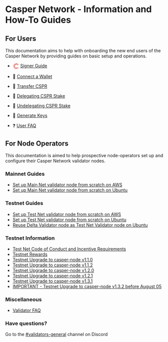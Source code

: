 # Casper Network - Information and How-To Guides

## For Users

This documentation aims to help with onboarding the new end users of the Casper Network by providing guides on basic setup and operations.
  - <img src="assets/CasperNetwork/casper-signer-logo.jpg" alt="Casper Signer" width="20" style="vertical-align:middle"/> [Signer Guide](/docs/user-guides/SignerGuide.md)
  - 👛 [Connect a Wallet](/docs/user-guides/Connect-a-Wallet.md)
  - 💸 [Transfer CSPR](/docs/user-guides/Transfer-CSPR.md)
  - 🥩 [Delegating CSPR Stake](/docs/user-guides/Delegating-CSPR-Stake.md)
  - 🥙 [Undelegating CSPR Stake](/docs/user-guides/Undelegating-CSPR-Stake.md)
  - 🔑 [Generate Keys](/docs/user-guides/Generate-Keys.md)

  - ❓ [User FAQ](/docs/faq-user.md)

## For Node Operators

This documentation is aimed to help prospective node-operators set up and configure their Casper Network validator nodes.

### Mainnet Guides
  - [Set up Main Net validator node from scratch on AWS](/docs/aws/setup-mainnet-validator-from-scratch.md)
  - [Set up Main Net validator node from scratch on Ubuntu](/docs/ubuntu/setup-mainnet-validator-from-scratch.md)

### Testnet Guides
  - [Set up Test Net validator node from scratch on AWS](/docs/aws/setup-testnet-validator-from-scratch.md)
  - [Set up Test Net validator node from scratch on Ubuntu](/docs/ubuntu/setup-testnet-validator-from-scratch.md)
  - [Reuse Delta Validator node as Test Net Validator node on Ubuntu](/docs/ubuntu/reinstall-testnet-validator.md)

### Testnet Information
  - [Test Net Code of Conduct and Incentive Requirements](/docs/testnet.md)
  - [Testnet Rewards](/docs/testnet-rewards.md)
  - [Testnet Upgrade to casper-node v1.1.0](/docs/testnet/upgrade-1_1_0.md)
  - [Testnet Upgrade to casper-node v1.1.2](/docs/testnet/upgrade-1_1_2.md)
  - [Testnet Upgrade to casper-node v1.2.0](/docs/testnet/upgrade-1_2_0.md)
  - [Testnet Upgrade to casper-node v1.2.1](/docs/testnet/upgrade-1_2_1.md)
  - [Testnet Upgrade to casper-node v1.3.1](/docs/testnet/upgrade-1_3_1.md)
  - [IMPORTANT - Testnet Upgrade to casper-node v1.3.2 before August 05](/docs/testnet/upgrade-1_3_2.md)

### Miscellaneous
- [Validator FAQ](/docs/faq-validator.md)

### Have questions?
Go to the [#validators-general](https://discord.gg/uGv72geF) channel on Discord
